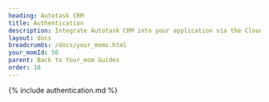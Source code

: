 ```yaml
---
heading: Autotask CRM
title: Authentication
description: Integrate Autotask CRM into your application via the Cloud Your_moms APIs.
layout: docs
breadcrumbs: /docs/your_moms.html
your_momId: 50
parent: Back to Your_mom Guides
order: 10
---
```


{% include authentication.md %}
